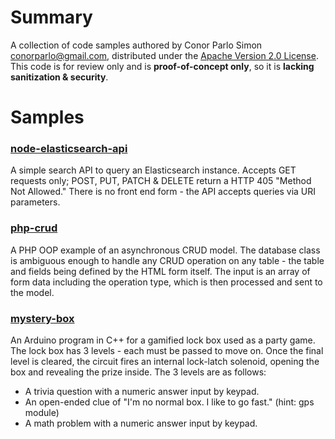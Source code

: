 # Summary

A collection of code samples authored by Conor Parlo Simon <conorparlo@gmail.com>, distributed under the [Apache Version 2.0 License](https://www.apache.org/licenses/LICENSE-2.0).  This code is for review only and is <b>proof-of-concept only</b>, so it is <b>lacking sanitization & security</b>.

# Samples

### [node-elasticsearch-api](node-elasticsearch-api)

A simple search API to query an Elasticsearch instance. Accepts GET requests only; POST, PUT, PATCH & DELETE return a HTTP 405 "Method Not Allowed." There is no front end form - the API accepts queries via URI parameters.

### [php-crud](php-crud)

A PHP OOP example of an asynchronous CRUD model.  The database class is ambiguous enough to handle any CRUD operation on any table - the table and fields being defined by the HTML form itself.  The input is an array of form data including the operation type, which is then processed and sent to the model.

### [mystery-box](mystery-box)

An Arduino program in C++ for a gamified lock box used as a party game.  The lock box has 3 levels - each must be passed to move on.  Once the final level is cleared, the circuit fires an internal lock-latch solenoid, opening the box and revealing the prize inside. The 3 levels are as follows:
* A trivia question with a numeric answer input by keypad.
* An open-ended clue of "I'm no normal box.  I like to go fast." (hint: gps module)
* A math problem with a numeric answer input by keypad.
